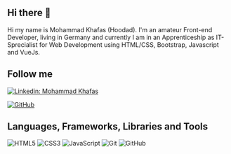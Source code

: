 ## Hi there 👋

Hi my name is Mohammad Khafas (Hoodad). I'm an amateur Front-end Developer, living in Germany and currently I am in an Apprenticeship as IT-Sprecialist for Web Development using HTML/CSS, Bootstrap, Javascript and VueJs.

## Follow me

[![Linkedin: Mohammad Khafas](https://img.shields.io/badge/-mohammad-khafas-blue?style=flat-square&logo=Linkedin&logoColor=white&link=https://linkedin.com/in/mohammad-khafas-b77932239/)](https://linkedin.com/in/mohammad-khafas-b77932239/)

[![GitHub](https://img.shields.io/github/followers/hoodaddeveloper?label=follow&style=social)](https://github.com/hoodaddeveloper)

## Languages, Frameworks, Libraries and Tools

![HTML5](https://img.shields.io/badge/-HTML5-E34F26?style=flat-square&logo=html5&logoColor=white)
![CSS3](https://img.shields.io/badge/-CSS3-1572B6?style=flat-square&logo=css3)
![JavaScript](https://img.shields.io/badge/-JavaScript-black?style=flat-square&logo=javascript)
![Git](https://img.shields.io/badge/-Git-black?style=flat-square&logo=git)
![GitHub](https://img.shields.io/badge/-GitHub-181717?style=flat-square&logo=github)
